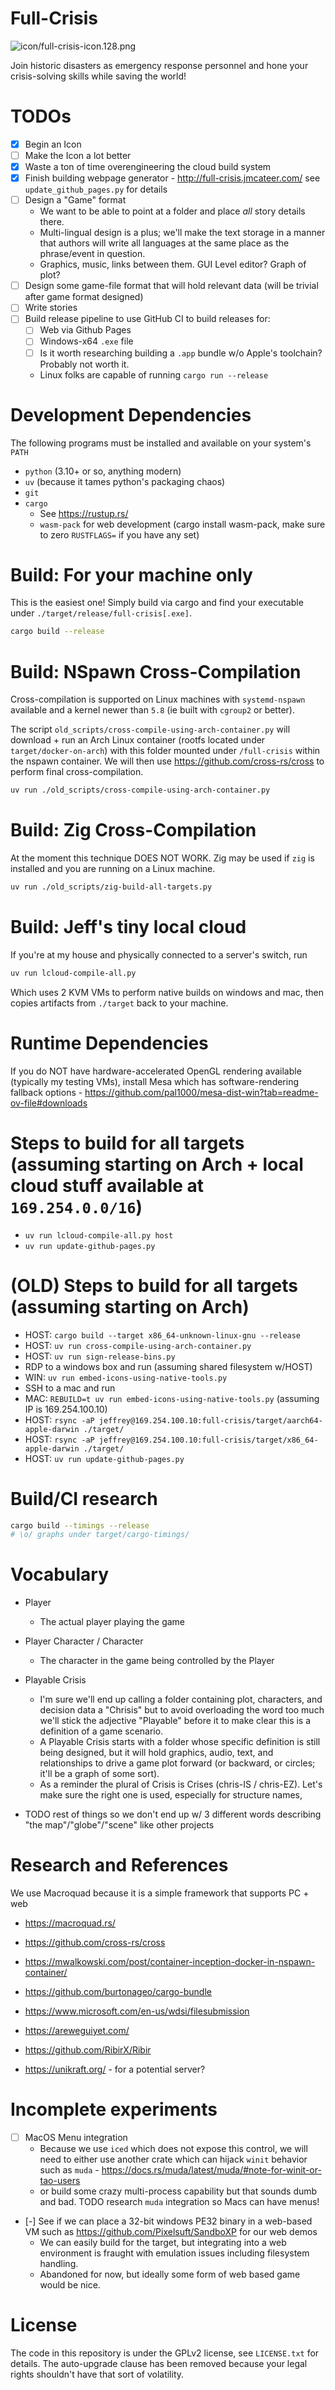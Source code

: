 
# Full-Crisis

![icon/full-crisis-icon.128.png](icon/full-crisis-icon.128.png)

Join historic disasters as emergency response personnel and hone your crisis-solving skills while saving the world!


# TODOs

 - [x] Begin an Icon
 - [ ] Make the Icon a lot better
 - [x] Waste a ton of time overengineering the cloud build system
 - [x] Finish building webpage generator - http://full-crisis.jmcateer.com/ see `update_github_pages.py` for details
 - [ ] Design a "Game" format
    - We want to be able to point at a folder and place _all_ story details there.
    - Multi-lingual design is a plus; we'll make the text storage in a manner that authors will write all languages at the same place as the phrase/event in question.
    - Graphics, music, links between them. GUI Level editor? Graph of plot?
 - [ ] Design some game-file format that will hold relevant data (will be trivial after game format designed)
 - [ ] Write stories
 - [ ] Build release pipeline to use GitHub CI to build releases for:
    - [ ] Web via Github Pages
    - [ ] Windows-x64 `.exe` file
    - [ ] Is it worth researching building a `.app` bundle w/o Apple's toolchain? Probably not worth it.
    - Linux folks are capable of running `cargo run --release`

# Development Dependencies

The following programs must be installed and available on your system's `PATH`

 - `python` (3.10+ or so, anything modern)
 - `uv` (because it tames python's packaging chaos)
 - `git`
 - `cargo`
    - See https://rustup.rs/
    - `wasm-pack` for web development (cargo install wasm-pack, make sure to zero `RUSTFLAGS=` if you have any set)


# Build: For your machine only

This is the easiest one! Simply build via cargo and find your executable under `./target/release/full-crisis[.exe]`.

```bash
cargo build --release
```

# Build: NSpawn Cross-Compilation

Cross-compilation is supported on Linux machines with `systemd-nspawn` available and a kernel newer than `5.8` (ie built with `cgroup2` or better).

The script `old_scripts/cross-compile-using-arch-container.py` will download + run an Arch Linux container (rootfs located under `target/docker-on-arch`) with
this folder mounted under `/full-crisis` within the nspawn container. We will then use https://github.com/cross-rs/cross to perform final cross-compilation.

```bash
uv run ./old_scripts/cross-compile-using-arch-container.py
```

# Build: Zig Cross-Compilation

At the moment this technique DOES NOT WORK. Zig may be used if `zig` is installed and you are running on a Linux machine.

```bash
uv run ./old_scripts/zig-build-all-targets.py
```

# Build: Jeff's tiny local cloud

If you're at my house and physically connected to a server's switch, run

```bash
uv run lcloud-compile-all.py
```

Which uses 2 KVM VMs to perform native builds on windows and mac, then copies artifacts from `./target` back to your machine.


# Runtime Dependencies

If you do NOT have hardware-accelerated OpenGL rendering available (typically my testing VMs), install Mesa which has software-rendering fallback options - https://github.com/pal1000/mesa-dist-win?tab=readme-ov-file#downloads

# Steps to build for all targets (assuming starting on Arch + local cloud stuff available at `169.254.0.0/16`)

 - `uv run lcloud-compile-all.py host`
 - `uv run update-github-pages.py`

# (OLD) Steps to build for all targets (assuming starting on Arch)

 - HOST: `cargo build --target x86_64-unknown-linux-gnu --release`
 - HOST: `uv run cross-compile-using-arch-container.py`
 - HOST: `uv run sign-release-bins.py`
 - RDP to a windows box and run (assuming shared filesystem w/HOST)
 - WIN: `uv run embed-icons-using-native-tools.py`
 - SSH to a mac and run
 - MAC: `REBUILD=t uv run embed-icons-using-native-tools.py` (assuming IP is 169.254.100.10)
 - HOST: `rsync -aP jeffrey@169.254.100.10:full-crisis/target/aarch64-apple-darwin ./target/`
 - HOST: `rsync -aP jeffrey@169.254.100.10:full-crisis/target/x86_64-apple-darwin ./target/`
 - HOST: `uv run update-github-pages.py`


# Build/CI research

```bash
cargo build --timings --release
# \o/ graphs under target/cargo-timings/
```

# Vocabulary

 - Player
    - The actual player playing the game
 - Player Character / Character
    - The character in the game being controlled by the Player
 - Playable Crisis
    - I'm sure we'll end up calling a folder containing plot, characters, and decision data a "Chrisis" but to avoid overloading the word too much we'll stick the adjective "Playable" before it to make clear this is a definition of a game scenario.
    - A Playable Crisis starts with a folder whose specific definition is still being designed, but it will hold graphics, audio, text, and relationships to drive a game plot forward (or backward, or circles; it'll be a graph of some sort).
    - As a reminder the plural of Crisis is Crises (chris-IS / chris-EZ). Let's make sure the right one is used, especially for structure names,

 - TODO rest of things so we don't end up w/ 3 different words describing "the map"/"globe"/"scene" like other projects


# Research and References

We use Macroquad because it is a simple framework that supports PC + web
 - https://macroquad.rs/

 - https://github.com/cross-rs/cross
 - https://mwalkowski.com/post/container-inception-docker-in-nspawn-container/

 - https://github.com/burtonageo/cargo-bundle
 - https://www.microsoft.com/en-us/wdsi/filesubmission

 - https://areweguiyet.com/
 - https://github.com/RibirX/Ribir

 - https://unikraft.org/ - for a potential server?


# Incomplete experiments

 - [ ] MacOS Menu integration
    - Because we use `iced` which does not expose this control, we will need to either use another crate which can hijack `winit` behavior such as `muda` - https://docs.rs/muda/latest/muda/#note-for-winit-or-tao-users
    - or build some crazy multi-process capability but that sounds dumb and bad. TODO research `muda` integration so Macs can have menus!

 - [-] See if we can place a 32-bit windows PE32 binary in a web-based VM such as https://github.com/Pixelsuft/SandboXP for our web demos
    - We can easily build for the target, but integrating into a web environment is fraught with emulation issues including filesystem handling.
    - Abandoned for now, but ideally some form of web based game would be nice.

# License

The code in this repository is under the GPLv2 license, see `LICENSE.txt` for details.
The auto-upgrade clause has been removed because your legal rights shouldn't have that sort of volatility.

